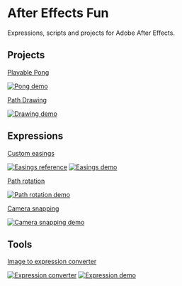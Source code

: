 # After Effects Fun
Expressions, scripts and projects for Adobe After Effects.

## Projects
[Playable Pong](./projects/PONG)

[![Pong demo](https://img.youtube.com/vi/3HMT1M9F5yA/mqdefault.jpg)](https://youtu.be/3HMT1M9F5yA)

[Path Drawing](./projects/DRAW)

[![Drawing demo](https://img.youtube.com/vi/XxiwhegTduI/mqdefault.jpg)](https://youtu.be/XxiwhegTduI)

## Expressions

[Custom easings](./expressions/easing2.js)

[![Easings reference](https://img.youtube.com/vi/6qnkLmMJ2AE/mqdefault.jpg)](https://youtu.be/6qnkLmMJ2AE)
[![Easings demo](https://img.youtube.com/vi/jy5WZwaGMhY/mqdefault.jpg)](https://youtu.be/jy5WZwaGMhY)

[Path rotation](./expressions/pathrotation.js)

[![Path rotation demo](https://img.youtube.com/vi/_G5AHLrX-jU/mqdefault.jpg)](https://youtu.be/_G5AHLrX-jU)

[Camera snapping](./expressions/camerasnap.js)

[![Camera snapping demo](https://img.youtube.com/vi/VJOOgkROCwU/mqdefault.jpg)](https://youtu.be/VJOOgkROCwU)

## Tools
[Image to expression converter](https://mysterypancake.github.io/After-Effects-Fun/tools/imagetoexpression)

[![Expression converter](https://img.youtube.com/vi/sEwBKQni7kU/mqdefault.jpg)](https://youtu.be/sEwBKQni7kU)
[![Expression demo](https://img.youtube.com/vi/OfXQXMyMp-U/mqdefault.jpg)](https://youtu.be/OfXQXMyMp-U)
